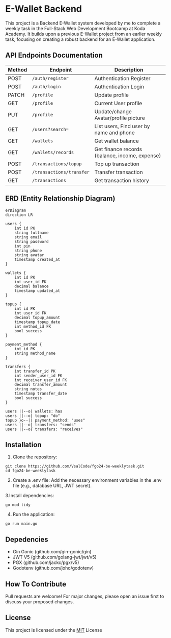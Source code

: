 # E-Wallet Backend

This project is a Backend E-Wallet system developed by me to complete a weekly task in the Full-Stack Web Development Bootcamp at Koda Academy. It builds upon a previous E-Wallet project from an earlier weekly task, focusing on creating a robust backend for an E-Wallet application.

## API Endpoints Documentation
| Method | Endpoint                  | Description                |
|--------|---------------------------|----------------------------|
| POST   | ```/auth/register```            | Authentication Register    |
| POST   | ```/auth/login```               | Authentication Login       |
| PATCH  | ```/profile```            | Update profile             |
| GET    | ```/profile```            | Current User profile       |
| PUT    | ```/profile```            | Update/change Avatar/profile picture       |
| GET    | ```/users?search=```            | List users, Find user by name and phone   |
| GET    | ```/wallets```                  | Get wallet balance         |
| GET    | ```/wallets/records```          | Get finance records (balance, income, expense)  |
| POST   | ```/transactions/topup```       | Top up transaction         |
| POST   | ```/transactions/transfer```     | Transfer transaction       |
| GET    | ```/transactions```             | Get transaction history     |


## ERD (Entity Relationship Diagram)

  ```mermaid
erDiagram
  direction LR

  users {
      int id PK
      string fullname
      string email
      string password
      int pin
      string phone
      string avatar
      timestamp created_at
  }

  wallets {
      int id PK
      int user_id FK
      decimal balance
      timestamp updated_at
  }

  topup {
      int id PK
      int user_id FK
      decimal topup_amount
      timestamp topup_date
      int method_id FK
      bool success
  }

  payment_method {
      int id PK
      string method_name
  }

  transfers {
      int transfer_id PK
      int sender_user_id FK
      int receiver_user_id FK
      decimal transfer_amount
      string notes
      timestamp transfer_date
      bool success
  }

  users ||--o| wallets: has
  users ||--o| topup: "do"
  topup }o--|| payment_method: "uses"
  users ||--o| transfers: "sends"
  users ||--o{ transfers: "receives"
  ```

## Installation
1. Clone the repository:
```
git clone https://github.com/VsalCode/fgo24-be-weeklytask.git
cd fgo24-be-weeklytask
```

2. Create a .env file: Add the necessary environment variables in the .env file (e.g., database URL, JWT secret).

3.Install dependencies:
```
go mod tidy
```

4. Run the application:
```
go run main.go
```

## Depedencies
- Gin Gonic (github.com/gin-gonic/gin)
- JWT V5 (github.com/golang-jwt/jwt/v5)
- PGX (github.com/jackc/pgx/v5)
- Godotenv (github.com/joho/godotenv)

## How To Contribute
Pull requests are welcome! For major changes, please open an issue first to discuss your proposed changes. 

## License
This project is licensed under the [MIT](https://opensource.org/license/mit) License